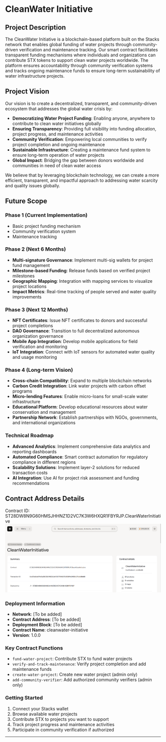 # CleanWater Initiative

## Project Description

The CleanWater Initiative is a blockchain-based platform built on the Stacks network that enables global funding of water projects through community-driven verification and maintenance tracking. Our smart contract facilitates transparent funding mechanisms where individuals and organizations can contribute STX tokens to support clean water projects worldwide. The platform ensures accountability through community verification systems and tracks ongoing maintenance funds to ensure long-term sustainability of water infrastructure projects.

## Project Vision

Our vision is to create a decentralized, transparent, and community-driven ecosystem that addresses the global water crisis by:

- **Democratizing Water Project Funding**: Enabling anyone, anywhere to contribute to clean water initiatives globally
- **Ensuring Transparency**: Providing full visibility into funding allocation, project progress, and maintenance activities
- **Community Verification**: Empowering local communities to verify project completion and ongoing maintenance
- **Sustainable Infrastructure**: Creating a maintenance fund system to ensure long-term operation of water projects
- **Global Impact**: Bridging the gap between donors worldwide and communities in need of clean water access

We believe that by leveraging blockchain technology, we can create a more efficient, transparent, and impactful approach to addressing water scarcity and quality issues globally.

## Future Scope

### Phase 1 (Current Implementation)
- Basic project funding mechanism
- Community verification system
- Maintenance tracking

### Phase 2 (Next 6 Months)
- **Multi-signature Governance**: Implement multi-sig wallets for project fund management
- **Milestone-based Funding**: Release funds based on verified project milestones
- **Geographic Mapping**: Integration with mapping services to visualize project locations
- **Impact Metrics**: Real-time tracking of people served and water quality improvements

### Phase 3 (Next 12 Months)
- **NFT Certificates**: Issue NFT certificates to donors and successful project completions
- **DAO Governance**: Transition to full decentralized autonomous organization governance
- **Mobile App Integration**: Develop mobile applications for field verification and monitoring
- **IoT Integration**: Connect with IoT sensors for automated water quality and usage monitoring

### Phase 4 (Long-term Vision)
- **Cross-chain Compatibility**: Expand to multiple blockchain networks
- **Carbon Credit Integration**: Link water projects with carbon offset programs
- **Micro-lending Features**: Enable micro-loans for small-scale water infrastructure
- **Educational Platform**: Develop educational resources about water conservation and management
- **Partnership Network**: Establish partnerships with NGOs, governments, and international organizations

### Technical Roadmap
- **Advanced Analytics**: Implement comprehensive data analytics and reporting dashboards
- **Automated Compliance**: Smart contract automation for regulatory compliance in different regions
- **Scalability Solutions**: Implement layer-2 solutions for reduced transaction costs
- **AI Integration**: Use AI for project risk assessment and funding recommendations

## Contract Address Details
Contract ID: ST28DW8N9G60HMSJHHNZ1D2VC7K3W6HXQR1FBYRJP.CleanWaterInitiative
![alt text](image.png)


### Deployment Information
- **Network**: [To be added]
- **Contract Address**: [To be added]
- **Deployment Block**: [To be added]
- **Contract Name**: cleanwater-initiative
- **Version**: 1.0.0

### Key Contract Functions
- `fund-water-project`: Contribute STX to fund water projects
- `verify-and-track-maintenance`: Verify project completion and add maintenance funds
- `create-water-project`: Create new water project (admin only)
- `add-community-verifier`: Add authorized community verifiers (admin only)

### Getting Started
1. Connect your Stacks wallet
2. Browse available water projects
3. Contribute STX to projects you want to support
4. Track project progress and maintenance activities
5. Participate in community verification if authorized

---